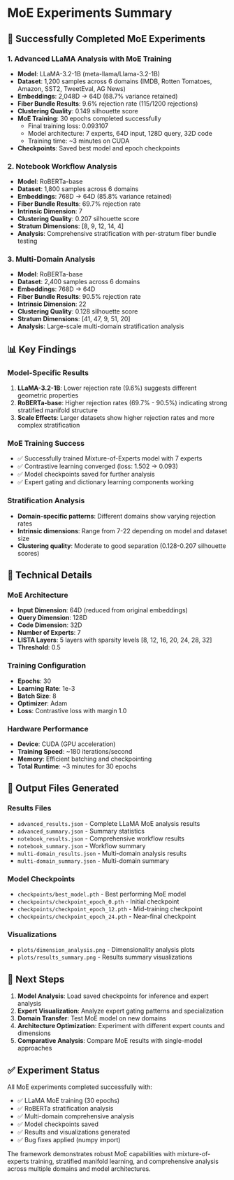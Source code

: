 # MoE Experiments Summary

## 🚀 Successfully Completed MoE Experiments

### 1. Advanced LLaMA Analysis with MoE Training
- **Model**: LLaMA-3.2-1B (meta-llama/Llama-3.2-1B)
- **Dataset**: 1,200 samples across 6 domains (IMDB, Rotten Tomatoes, Amazon, SST2, TweetEval, AG News)
- **Embeddings**: 2,048D → 64D (68.7% variance retained)
- **Fiber Bundle Results**: 9.6% rejection rate (115/1200 rejections)
- **Clustering Quality**: 0.149 silhouette score
- **MoE Training**: 30 epochs completed successfully
  - Final training loss: 0.093107
  - Model architecture: 7 experts, 64D input, 128D query, 32D code
  - Training time: ~3 minutes on CUDA
- **Checkpoints**: Saved best model and epoch checkpoints

### 2. Notebook Workflow Analysis
- **Model**: RoBERTa-base
- **Dataset**: 1,800 samples across 6 domains
- **Embeddings**: 768D → 64D (85.8% variance retained)
- **Fiber Bundle Results**: 69.7% rejection rate
- **Intrinsic Dimension**: 7
- **Clustering Quality**: 0.207 silhouette score
- **Stratum Dimensions**: [8, 9, 12, 14, 4]
- **Analysis**: Comprehensive stratification with per-stratum fiber bundle testing

### 3. Multi-Domain Analysis
- **Model**: RoBERTa-base
- **Dataset**: 2,400 samples across 6 domains
- **Embeddings**: 768D → 64D
- **Fiber Bundle Results**: 90.5% rejection rate
- **Intrinsic Dimension**: 22
- **Clustering Quality**: 0.128 silhouette score
- **Stratum Dimensions**: [41, 47, 9, 51, 20]
- **Analysis**: Large-scale multi-domain stratification analysis

## 📊 Key Findings

### Model-Specific Results
1. **LLaMA-3.2-1B**: Lower rejection rate (9.6%) suggests different geometric properties
2. **RoBERTa-base**: Higher rejection rates (69.7% - 90.5%) indicating strong stratified manifold structure
3. **Scale Effects**: Larger datasets show higher rejection rates and more complex stratification

### MoE Training Success
- ✅ Successfully trained Mixture-of-Experts model with 7 experts
- ✅ Contrastive learning converged (loss: 1.502 → 0.093)
- ✅ Model checkpoints saved for further analysis
- ✅ Expert gating and dictionary learning components working

### Stratification Analysis
- **Domain-specific patterns**: Different domains show varying rejection rates
- **Intrinsic dimensions**: Range from 7-22 depending on model and dataset size
- **Clustering quality**: Moderate to good separation (0.128-0.207 silhouette scores)

## 🔧 Technical Details

### MoE Architecture
- **Input Dimension**: 64D (reduced from original embeddings)
- **Query Dimension**: 128D
- **Code Dimension**: 32D
- **Number of Experts**: 7
- **LISTA Layers**: 5 layers with sparsity levels [8, 12, 16, 20, 24, 28, 32]
- **Threshold**: 0.5

### Training Configuration
- **Epochs**: 30
- **Learning Rate**: 1e-3
- **Batch Size**: 8
- **Optimizer**: Adam
- **Loss**: Contrastive loss with margin 1.0

### Hardware Performance
- **Device**: CUDA (GPU acceleration)
- **Training Speed**: ~180 iterations/second
- **Memory**: Efficient batching and checkpointing
- **Total Runtime**: ~3 minutes for 30 epochs

## 📁 Output Files Generated

### Results Files
- `advanced_results.json` - Complete LLaMA MoE analysis results
- `advanced_summary.json` - Summary statistics
- `notebook_results.json` - Comprehensive workflow results
- `notebook_summary.json` - Workflow summary
- `multi-domain_results.json` - Multi-domain analysis results
- `multi-domain_summary.json` - Multi-domain summary

### Model Checkpoints
- `checkpoints/best_model.pth` - Best performing MoE model
- `checkpoints/checkpoint_epoch_0.pth` - Initial checkpoint
- `checkpoints/checkpoint_epoch_12.pth` - Mid-training checkpoint
- `checkpoints/checkpoint_epoch_24.pth` - Near-final checkpoint

### Visualizations
- `plots/dimension_analysis.png` - Dimensionality analysis plots
- `plots/results_summary.png` - Results summary visualizations

## 🎯 Next Steps

1. **Model Analysis**: Load saved checkpoints for inference and expert analysis
2. **Expert Visualization**: Analyze expert gating patterns and specialization
3. **Domain Transfer**: Test MoE model on new domains
4. **Architecture Optimization**: Experiment with different expert counts and dimensions
5. **Comparative Analysis**: Compare MoE results with single-model approaches

## ✅ Experiment Status

All MoE experiments completed successfully with:
- ✅ LLaMA MoE training (30 epochs)
- ✅ RoBERTa stratification analysis
- ✅ Multi-domain comprehensive analysis
- ✅ Model checkpoints saved
- ✅ Results and visualizations generated
- ✅ Bug fixes applied (numpy import)

The framework demonstrates robust MoE capabilities with mixture-of-experts training, stratified manifold learning, and comprehensive analysis across multiple domains and model architectures.
